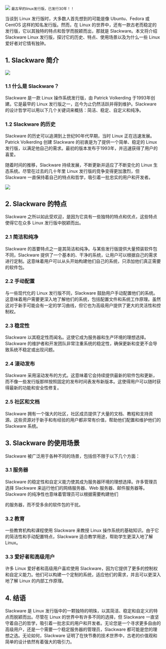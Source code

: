 <img src="/assets/image/230905-最古早的linux发行版-1.png" style="max-width: 70%; height: auto;">
<small>最古早的linux发行版，已发行30年！！</small>


当谈到 Linux 发行版时，大多数人首先想到的可能是像 Ubuntu、Fedora 或 CentOS 这样的知名发行版。然而，在 Linux 的世界中，还有一款古老而稳定的发行版，它以其独特的特点和哲学而脱颖而出，那就是 Slackware。本文将介绍 Slackware Linux 发行版，探讨它的历史、特点、使用场景以及为什么一些 Linux 爱好者对它情有独钟。

## 1. Slackware 简介


![](/assets/image/230905-最古早的linux发行版-1.png)


### 1.1 什么是 Slackware？

Slackware 是一款 Linux 操作系统发行版，由 Patrick Volkerding 于1993年创建。它是最早的 Linux 发行版之一，迄今为止仍然活跃并得到维护。Slackware 的设计哲学可以用以下几个关键词来概括：简洁、稳定、自定义和纯净。

### 1.2 Slackware 的历史

Slackware 的历史可以追溯到上世纪90年代早期，当时 Linux 正在迅速发展。Patrick Volkerding 创建 Slackware 的初衷是为了提供一个简单、稳定的 Linux 发行版，以满足他自己的需求。最初的版本发布于1993年，并迅速获得了用户的喜爱。

随着时间的推移，Slackware 持续发展，不断更新并适应了不断变化的 Linux 生态系统。尽管在过去的几十年里 Linux 发行版的竞争变得更加激烈，但 Slackware 一直保持着自己的特点和哲学，吸引着一批忠实的用户和开发者。


![](/assets/image/230905-最古早的linux发行版-2.png)


## 2. Slackware 的特点

Slackware 之所以如此受欢迎，是因为它具有一些独特的特点和优点，这些特点使得它在众多 Linux 发行版中脱颖而出。

### 2.1 简洁和纯净

Slackware 的首要特点之一是其简洁和纯净。与某些发行版提供大量预装软件包不同，Slackware 提供了一个基本的、干净的系统，让用户可以根据自己的需求进行定制。这意味着用户可以从头开始构建他们自己的系统，只添加他们真正需要的软件包。

### 2.2 手动配置

与一些现代化的 Linux 发行版不同，Slackware 鼓励用户手动配置他们的系统。这意味着用户需要更深入地了解他们的系统，包括配置文件和系统工作原理。虽然这对于新手可能会有一定的学习曲线，但它也为高级用户提供了更大的灵活性和控制权。

### 2.3 稳定性

Slackware 以其稳定性而闻名。这使它成为服务器和生产环境的理想选择。Slackware 的维护者和开发团队非常注重系统的稳定性，确保更新和变更不会导致系统不稳定或出现问题。

### 2.4 滚动发布

Slackware 采用滚动发布的方式。这意味着它会持续提供最新的软件包和更新，而不像一些发行版那样按照固定的发布时间表发布新版本。这使得用户可以随时获得最新的功能和安全性修复。

### 2.5 社区和文档

Slackware 拥有一个强大的社区，社区成员提供了大量的文档、教程和支持资源。这些资源对于新手和有经验的用户都非常有价值，帮助他们配置和维护他们的 Slackware 系统。

## 3. Slackware 的使用场景

Slackware 被广泛用于各种不同的场景，包括但不限于以下几个方面：

### 3.1 服务器

Slackware 的稳定性和自定义能力使其成为服务器环境的理想选择。许多管理员选择 Slackware 来运行他们的网络服务器、Web 服务器、邮件服务器等。Slackware 的纯净性也意味着管理员可以根据需要构建他们

的服务器，而不受多余的软件包的干扰。

### 3.2 教育

一些教育机构和课程使用 Slackware 来教授 Linux 操作系统的基础知识。由于它的简洁性和手动配置特点，Slackware 适合教学用途，帮助学生更深入地了解 Linux。

### 3.3 爱好者和高级用户

许多 Linux 爱好者和高级用户喜欢使用 Slackware，因为它提供了更多的控制权和自定义能力。他们可以构建一个定制的系统，适应他们的需求，并且可以更深入地了解 Linux 的内部工作原理。

## 4. 结语

Slackware 是 Linux 发行版中的一颗独特的明珠，以其简洁、稳定和自定义的特点而脱颖而出。尽管在 Linux 的世界中有许多不同的选择，但 Slackware 一直坚守着自己的哲学，吸引着一批忠实的用户和开发者。无论您是一个寻求更多自由的高级用户，还是一个需要一个稳定服务器的管理员，Slackware 都可能是您的理想之选。无论如何，Slackware 证明了在快节奏的技术世界中，古老的价值观和简单的设计依然有着强大的吸引力。
